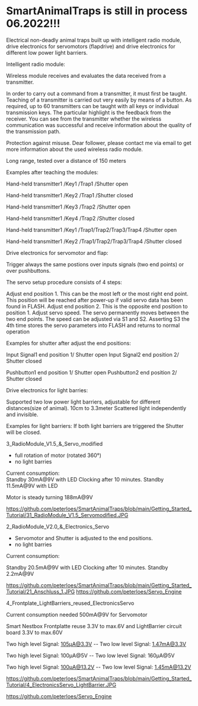 # SmartAnimalTraps is still in process 06.2022!!!
Electrical non-deadly animal traps built up with intelligent radio module, drive electronics for servomotors
(flapdrive) and drive electronics for different low power light barriers.

Intelligent radio module:

Wireless module receives and evaluates the data received from a transmitter.

In order to carry out a command from a transmitter, it must first be taught.
Teaching of a transmitter is carried out very easily by means of a button.
As required, up to 60 transmitters can be taught with all keys or individual transmission keys.
The particular highlight is the feedback from the receiver. You can see from the transmitter
whether the wireless communication was successful and receive information about the quality of the transmission path.

Protection against misuse. Dear follower, please contact me via email to get more information about the used wireless radio module. 

Long range, tested over a distance of 150 meters

Examples after teaching the modules:
 
Hand-held transmitter1 /Key1 /Trap1 /Shutter open

Hand-held transmitter1 /Key2 /Trap1 /Shutter closed

Hand-held transmitter1 /Key3 /Trap2 /Shutter open

Hand-held transmitter1 /Key4 /Trap2 /Shutter closed


Hand-held transmitter1 /Key1 /Trap1/Trap2/Trap3/Trap4 /Shutter open

Hand-held transmitter1 /Key2 /Trap1/Trap2/Trap3/Trap4 /Shutter closed



Drive electronics for servomotor and flap:

Trigger always the same postions over inputs signals (two end points) or over pushbuttons.

The servo setup procedure consists of 4 steps:

Adjust end position 1. This can be the most left or the most right end point. This position will be reached after power-up if valid servo data has been found in FLASH.
Adjust end position 2. This is the opposite end position to position 1.
Adjust servo speed. The servo permanently moves between the two end points. The speed can be adjusted via S1 and S2.
Asserting S3 the 4th time stores the servo parameters into FLASH and returns to normal operation

Examples for shutter after adjust the end positions:

Input Signal1 end position 1/ Shutter open
Input Signal2 end position 2/ Shutter closed

Pushbutton1 end position 1/ Shutter open
Pushbutton2 end position 2/ Shutter closed


Drive electronics for light barries:

Supported two low power light barriers, adjustable for different distances(size of animal). 10cm to 3.3meter
Scattered light independently and invisible.

Examples for light barriers:
If both light barriers are triggered the Shutter will be closed.




3_RadioModule_V1.5_&_Servo_modified
- full rotation of motor (rotated 360°)
- no light barries

Current consumption:  
Standby 30mA@9V with LED
Clocking after 10 minutes.
Standby 11.5mA@9V with LED

Motor is steady turning 188mA@9V

https://github.com/peterloes/SmartAnimalTraps/blob/main/Getting_Started_Tutorial/31_RadioModule_V1.5_Servomodified.JPG


2_RadioModule_V2.0_&_Electronics_Servo
- Servomotor and Shutter is adjusted to the end positions.
- no light barries

Current consumption:  

Standby 20.5mA@9V with LED
Clocking after 10 minutes.
Standby 2.2mA@9V

https://github.com/peterloes/SmartAnimalTraps/blob/main/Getting_Started_Tutorial/21_Anschluss_1.JPG
https://github.com/peterloes/Servo_Engine


4_Frontplate_LightBarriers_reused_ElectronicsServo

Current consumption needed 500mA@9V for Servomotor

Smart Nestbox Frontplatte reuse 3.3V to max.6V and LightBarrier circuit board 3.3V to max.60V 

Two high level Signal: 105µA@3.3V  -- Two low  level Signal: 1.47mA@3.3V

Two high level Signal: 100µA@5V    -- Two low  level Signal: 160µA@5V

Two high level Signal: 100µA@13.2V -- Two low  level Signal: 1.45mA@13.2V

https://github.com/peterloes/SmartAnimalTraps/blob/main/Getting_Started_Tutorial/4_ElectronicsServo_LightBarrier.JPG

https://github.com/peterloes/Servo_Engine
